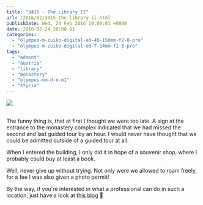```yaml
---
title: "3415 - The Library II"
url: /2016/02/3415-the-library-ii.html
publishDate: Wed, 24 Feb 2016 19:00:01 +0000
date: 2016-02-24 20:00:01
categories: 
  - "olympus-m-zuiko-digital-ed-40-150mm-f2-8-pro"
  - "olympus-m-zuiko-digital-ed-7-14mm-f2-8-pro"
tags: 
  - "admont"
  - "austria"
  - "library"
  - "monastery"
  - "olympus-om-d-e-m1"
  - "styria"
---
```

<div class="container">
<div class="center"><a target="_blank" href="https://d25zfm9zpd7gm5.cloudfront.net/1200x1200/2015/20150912_161646_lr.jpg"><img class="webfeedsFeaturedVisual" src="https://d25zfm9zpd7gm5.cloudfront.net/0600x0600/2015/20150912_161646_lr.jpg" /></a></div>
</div>
<br />

The funny thing is, that at first I thought we were too late. A sign at the entrance to the monastery complex indicated that we had missed the second and last guided tour by an hour. I would never have thought that we could be admitted outside of a guided tour at all.

<a target="_blank" href="https://d25zfm9zpd7gm5.cloudfront.net/1200x1200/2015/20150912_162413_lr.jpg"><img style="margin: 0pt 0px 0pt 10px; float: right;" src="https://d25zfm9zpd7gm5.cloudfront.net/0150x0150/2015/20150912_162413_lr.jpg" alt="" border="0" /></a> When I entered the building, I only did it in hope of a souvenir shop, where I probably could buy at least a book.

Well, never give up without trying. Not only were we allowed to roam freely, for a fee I was also given a photo permit! 

By the way, if you're interested in what a professional can do in such a location, just have a look at <a href="http://www.vonwong.com/blog/stiftadmont/" target="_blank">this blog</a> 🙂

